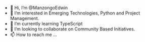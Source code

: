 - 👋 Hi, I’m @ManzongoEdwin
- 👀 I’m interested in Emerging Technologies, Python and Project Management.
- 🌱 I’m currently learning TypeScript
- 💞️ I’m looking to collaborate on Community Based Initiatives.
- 📫 How to reach me ...

<!---
ManzongoEdwin/ManzongoEdwin is a ✨ special ✨ repository because its `README.md` (this file) appears on your GitHub profile.
You can click the Preview link to take a look at your changes.
--->
